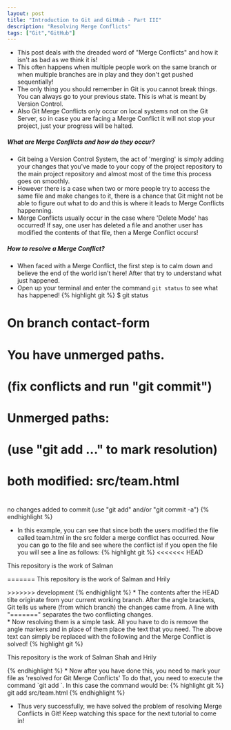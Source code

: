 ```yaml
---
layout: post
title: "Introduction to Git and GitHub - Part III"
description: "Resolving Merge Conflicts"
tags: ["Git","GitHub"]
---
```


* This post deals with the dreaded word of "Merge Conflicts" and how it isn't as bad as we think it is!<br>
* This often happens when multiple people work on the same branch or when multiple branches are in play and they don't get pushed sequentially!<br>
* The only thing you should remember in Git is you cannot break things. You can always go to your previous state. This is what is meant by Version Control. 
* Also Git Merge Conflicts only occur on local systems not on the Git Server, so in case you are facing a Merge Conflict it will not stop your project, just your progress will be halted.

##### What are Merge Conflicts and how do they occur?
* Git being a Version Control System, the act of 'merging' is simply adding your changes that you've made to your copy of the project repository to the main project repository and almost most of the time this process goes on smoothly.<br> 
* However there is a case when two or more people try to access the same file and make changes to it, there is a chance that Git might not be able to figure out what to do and this is where it leads to Merge Conflicts happenning.<br>  
* Merge Conflicts usually occur in the case where 'Delete Mode' has occurred! If say, one user has deleted a file and another user has modified the contents of that file, then a Merge Conflict occurs!<br>

##### How to resolve a Merge Conflict?
* When faced with a Merge Conflict, the first step is to calm down and believe the end of the world isn't here! After that try to understand what just happened.<br>
* Open up your terminal and enter the command `git status` to see what has happened!
{% highlight git %}
$ git status
# On branch contact-form
# You have unmerged paths.
#   (fix conflicts and run "git commit")
#
# Unmerged paths:
#   (use "git add <file>..." to mark resolution)
#
#       both modified:   src/team.html
#
no changes added to commit (use "git add" and/or "git commit -a")
{% endhighlight %}
* In this example, you can see that since both the users modified the file called team.html in the src folder a merge conflict has occurred. Now you can go to the file and see where the conflict is! if you open the file you will see a line as follows:
{% highlight git %}
<<<<<<< HEAD
<p> This repository is the work of Salman</p>
=======
This repository is the work of Salman and Hrily</p>
>>>>>>> development
{% endhighlight %}
* The contents after the HEAD tilte originate from your current working branch. After the angle brackets, Git tells us where (from which branch) the changes came from. A line with "=======" separates the two conflicting changes.<br>
* Now resolving them is a simple task. All you have to do is remove the angle markers and in place of them place the text that you need. The above text can simply be replaced with the following and the Merge Conflict is solved!
{% highlight git %}
<p> This repository is the work of Salman Shah and Hrily</p>
{% endhighlight %}
* Now after you have done this, you need to mark your file as 'resolved for Git Merge Conflicts' To do that, you need to execute the command `git add <filename>`. In this case the command would be:
{% highlight git %}
git add src/team.html
{% endhighlight %}

* Thus very successfully, we have solved the problem of resolving Merge Conflicts in Git! Keep watching this space for the next tutorial to come in!


